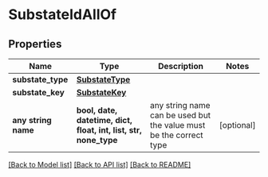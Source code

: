 # SubstateIdAllOf


## Properties
Name | Type | Description | Notes
------------ | ------------- | ------------- | -------------
**substate_type** | [**SubstateType**](SubstateType.md) |  | 
**substate_key** | [**SubstateKey**](SubstateKey.md) |  | 
**any string name** | **bool, date, datetime, dict, float, int, list, str, none_type** | any string name can be used but the value must be the correct type | [optional]

[[Back to Model list]](../README.md#documentation-for-models) [[Back to API list]](../README.md#documentation-for-api-endpoints) [[Back to README]](../README.md)


